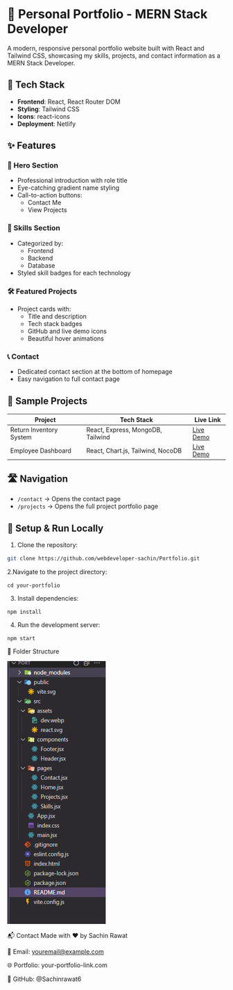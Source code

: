 # 🚀 Personal Portfolio - MERN Stack Developer

A modern, responsive personal portfolio website built with React and Tailwind CSS, showcasing my skills, projects, and contact information as a MERN Stack Developer.

## 🔧 Tech Stack

- **Frontend**: React, React Router DOM
- **Styling**: Tailwind CSS
- **Icons**: react-icons
- **Deployment**: Netlify

## ✨ Features

### 👋 Hero Section
- Professional introduction with role title
- Eye-catching gradient name styling
- Call-to-action buttons:
  - Contact Me
  - View Projects

### 🧠 Skills Section
- Categorized by:
  - Frontend
  - Backend
  - Database
- Styled skill badges for each technology

### 🛠️ Featured Projects
- Project cards with:
  - Title and description
  - Tech stack badges
  - GitHub and live demo icons
  - Beautiful hover animations

### 📞 Contact
- Dedicated contact section at the bottom of homepage
- Easy navigation to full contact page

## 🧪 Sample Projects

| Project | Tech Stack | Live Link |
|---------|------------|-----------|
| Return Inventory System | React, Express, MongoDB, Tailwind | [Live Demo](#) |
| Employee Dashboard | React, Chart.js, Tailwind, NocoDB | [Live Demo](#) |

## 🛣️ Navigation

- `/contact` → Opens the contact page
- `/projects` → Opens the full project portfolio page

## 🔗 Setup & Run Locally

1. Clone the repository:
```bash
git clone https://github.com/webdeveloper-sachin/Portfolio.git
```
2.Navigate to the project directory:
```base
cd your-portfolio
```
3. Install dependencies:
```base
npm install
```
4. Run the development server:
```base
npm start
```

📂 Folder Structure



![alt text](structure.png)

📬 Contact
Made with ❤️ by Sachin Rawat

📧 Email: youremail@example.com

🌐 Portfolio: your-portfolio-link.com

🐙 GitHub: @Sachinrawat6
